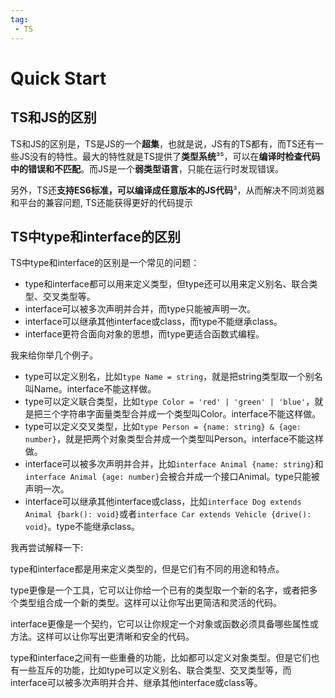 ```yaml
---
tag:
 - TS
---
```


# Quick Start

## TS和JS的区别

TS和JS的区别是，TS是JS的一个**超集**，也就是说，JS有的TS都有，而TS还有一些JS没有的特性。最大的特性就是TS提供了**类型系统**³⁵，可以在**编译时检查代码中的错误和不匹配**。而JS是一个**弱类型语言**，只能在运行时发现错误。

另外，TS还**支持ES6标准，可以编译成任意版本的JS代码**³，从而解决不同浏览器和平台的兼容问题, TS还能获得更好的代码提示

## TS中type和interface的区别

TS中type和interface的区别是一个常见的问题：

- type和interface都可以用来定义类型，但type还可以用来定义别名、联合类型、交叉类型等。
- interface可以被多次声明并合并，而type只能被声明一次。
- interface可以继承其他interface或class，而type不能继承class。
- interface更符合面向对象的思想，而type更适合函数式编程。

我来给你举几个例子。

- type可以定义别名，比如`type Name = string`，就是把string类型取一个别名叫Name。interface不能这样做。
- type可以定义联合类型，比如`type Color = 'red' | 'green' | 'blue'`，就是把三个字符串字面量类型合并成一个类型叫Color。interface不能这样做。
- type可以定义交叉类型，比如`type Person = {name: string} & {age: number}`，就是把两个对象类型合并成一个类型叫Person。interface不能这样做。
- interface可以被多次声明并合并，比如`interface Animal {name: string}`和`interface Animal {age: number}`会被合并成一个接口Animal。type只能被声明一次。
- interface可以继承其他interface或class，比如`interface Dog extends Animal {bark(): void}`或者`interface Car extends Vehicle {drive(): void}`。type不能继承class。

我再尝试解释一下:

type和interface都是用来定义类型的，但是它们有不同的用途和特点。

type更像是一个工具，它可以让你给一个已有的类型取一个新的名字，或者把多个类型组合成一个新的类型。这样可以让你写出更简洁和灵活的代码。

interface更像是一个契约，它可以让你规定一个对象或函数必须具备哪些属性或方法。这样可以让你写出更清晰和安全的代码。

type和interface之间有一些重叠的功能，比如都可以定义对象类型。但是它们也有一些互斥的功能，比如type可以定义别名、联合类型、交叉类型等，而interface可以被多次声明并合并、继承其他interface或class等。
